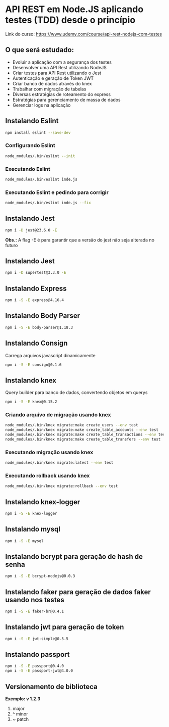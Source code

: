 # API REST em Node.JS aplicando testes (TDD) desde o princípio

Link do curso: https://www.udemy.com/course/api-rest-nodejs-com-testes


## O que será estudado:
* Evoluir a aplicação com a segurança dos testes
* Desenvolver uma API Rest utilizando NodeJS
* Criar testes para API Rest utilizando o Jest
* Autenticação e geração de Token JWT
* Criar banco de dados através do knex
* Trabalhar com migração de tabelas
* Diversas estratégias de roteamento do express
* Estratégias para gerenciamento de massa de dados
* Gerenciar logs na aplicação


## Instalando Eslint
```sh
npm install eslint --save-dev
```

### Configurando Eslint
```sh
node_modules/.bin/eslint --init
```

### Executando Eslint
```sh
node_modules/.bin/eslint inde.js
```

### Executando Eslint e pedindo para corrigir
```sh
node_modules/.bin/eslint inde.js --fix
```

## Instalando Jest
```sh
npm i -D jest@23.6.0 -E
```
**Obs.:** A flag -E é para garantir que a versão do jest não seja alterada no futuro

## Instalando Jest
```sh
npm i -D supertest@3.3.0 -E
```

## Instalando Express
```sh
npm i -S -E express@4.16.4
```

## Instalando Body Parser
```sh
npm i -S -E body-parser@1.18.3
```

## Instalando Consign
Carrega arquivos javascript dinamicamente
```sh
npm i -S -E consign@0.1.6
```


## Instalando knex
Query builder para banco de dados, convertendo objetos em querys 
```sh
npm i -S -E knex@0.15.2
```

### Criando arquivo de migração usando knex
```sh
node_modules/.bin/knex migrate:make create_users --env test
node_modules/.bin/knex migrate:make create_table_accounts --env test
node_modules/.bin/knex migrate:make create_table_transactions --env test
node_modules/.bin/knex migrate:make create_table_transfers --env test
```

### Executando migração usando knex
```sh
node_modules/.bin/knex migrate:latest --env test
```

### Executando rollback usando knex
```sh
node_modules/.bin/knex migrate:rollback --env test
```

## Instalando knex-logger
```sh
npm i -S -E knex-logger
```

## Instalando mysql
```sh
npm i -S -E mysql
```

## Instalando bcrypt para geração de hash de senha
```sh
npm i -S -E bcrypt-nodejs@0.0.3
```

## Instalando faker para geração de dados faker usando nos testes
```sh
npm i -S -E faker-br@0.4.1
```


## Instalando jwt para geração de token
```sh
npm i -S -E jwt-simple@0.5.5
```

## Instalando passport
```sh
npm i -S -E passport@0.4.0
npm i -S -E passport-jwt@4.0.0
```

## Versionamento de biblioteca

**Exemplo: v 1.2.3**
1. major
2. ^ minor
3. ~ patch